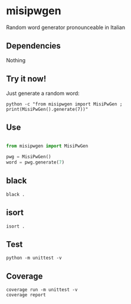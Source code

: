 # misipwgen

Random word generator pronounceable in Italian

## Dependencies

Nothing

## Try it now!

Just generate a random word:

```commandline
python -c "from misipwgen import MisiPwGen ; print(MisiPwGen().generate(7))" 
```

## Use

```python

from misipwgen import MisiPwGen

pwg = MisiPwGen()
word = pwg.generate(7)
```

## black

```commandline
black .
```

## isort

```commandline
isort .
```


## Test

```commandline
python -m unittest -v
```

## Coverage

```commandline
coverage run -m unittest -v
coverage report
```
